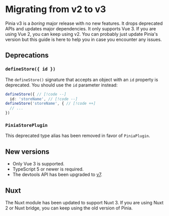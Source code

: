 # Migrating from v2 to v3

Pinia v3 is a _boring_ major release with no new features. It drops deprecated APIs and updates major dependencies. It only supports Vue 3. If you are using Vue 2, you can keep using v2. You can probably just update Pinia's version but this guide is here to help you in case you encounter any issues.

## Deprecations

### `defineStore({ id })`

The `defineStore()` signature that accepts an object with an `id` property is deprecated. You should use the `id` parameter instead:

```ts
defineStore({ // [!code --]
  id: 'storeName', // [!code --]
defineStore('storeName', { // [!code ++]
  // ...
})
```

### `PiniaStorePlugin`

This deprecated type alias has been removed in favor of `PiniaPlugin`.

## New versions

- Only Vue 3 is supported.
- TypeScript 5 or newer is required.
- The devtools API has been upgraded to [v7](https://devtools.vuejs.org).

## Nuxt

The Nuxt module has been updated to support Nuxt 3. If you are using Nuxt 2 or Nuxt bridge, you can keep using the old version of Pinia.
